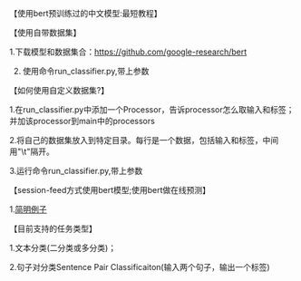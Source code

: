 【使用bert预训练过的中文模型:最短教程】

【使用自带数据集】

1.下载模型和数据集合：https://github.com/google-research/bert

2. 使用命令run_classifier.py,带上参数

【如何使用自定义数据集?】

1.在run_classifier.py中添加一个Processor，告诉processor怎么取输入和标签；并加该processor到main中的processors

2.将自己的数据集放入到特定目录。每行是一个数据，包括输入和标签，中间用"\t"隔开。

3.运行命令run_classifier.py,带上参数
 
【session-feed方式使用bert模型;使用bert做在线预测】

1.<a href='https://github.com/brightmart/bert_language_understanding/blob/master/run_classifier_predict_online.py'>简明例子</a>

【目前支持的任务类型】

1.文本分类(二分类或多分类)；

2.句子对分类Sentence Pair Classificaiton(输入两个句子，输出一个标签)

